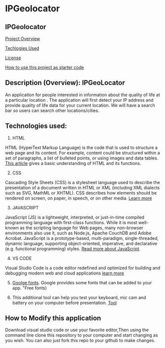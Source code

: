 # IPGeolocator

## IPGeolocator

[Project Overview](https://github.com/ctmbr/IPGeolocator/tree/shangfii-patch-1#description-overview-ipgeolocator) 

[Techlogies Used](https://github.com/ctmbr/IPGeolocator/blob/shangfii-patch-1/README.md#technologies-used)

[License](https://github.com/shangfii/JS_Quiz/blob/main/LICENSE)

[How to use this project as starter code](https://github.com/ctmbr/IPGeolocator/blob/shangfii-patch-1/README.md#how-to-modify-this-application)

## Description (Overview): IPGeoLocator

An application for people interested in information about the quality of life at a particular location . The application will first detect your IP address and provide quality of life data for your current location. We will have a search bar so users can search other locations/cities. 



## Technologies used:

1. HTML


HTML (HyperText Markup Language) is the code that is used to structure a web page and its content. For example, content could be structured within a set of paragraphs, a list of bulleted points, or using images and data tables. [This article](https://developer.mozilla.org/en-US/docs/Learn/Getting_started_with_the_web/HTML_basics) gives a basic understanding of HTML and its functions.
 
2. CSS

Cascading Style Sheets (CSS) is a stylesheet language used to describe the presentation of a document written in HTML or XML (including XML dialects such as SVG, MathML or XHTML). CSS describes how elements should be rendered on screen, on paper, in speech, or on other media. [Learn more](https://developer.mozilla.org/en-US/docs/Learn/Getting_started_with_the_web/HTML_basics)

3. JAVASCRIPT

JavaScript (JS) is a lightweight, interpreted, or just-in-time compiled programming language with first-class functions. While it is most well-known as the scripting language for Web pages, many non-browser environments also use it, such as Node.js, Apache CouchDB and Adobe Acrobat. JavaScript is a prototype-based, multi-paradigm, single-threaded, dynamic language, supporting object-oriented, imperative, and declarative (e.g. functional programming) styles. [Read more about JavaScript](https://developer.mozilla.org/en-US/docs/Web/JavaScript).

4. VS CODE 


Visual Studio Code is a code editor redefined and optimized for building and debugging modern web and cloud applications
[learn more](https://code.visualstudio.com/)

5. [Goolge fonts](https://fonts.google.com/). Google provides some fonts that can be added to your app. "Free fonts)

6. This additional tool can help you test your keyboard, mic cam and battery on your computer before presentation. [Tool](https://www.retest.us/)

## How to Modify this application

Download visual studio code or use your favorite editor,Then using the command line clone this repository to your computer and start changing as you wish.
You can also just fork this repo to your github to make changes.
